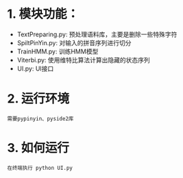 # 1. 模块功能：
  * TextPreparing.py: 预处理语料库，主要是删除一些特殊字符 
  * SpiltPinYin.py: 对输入的拼音序列进行切分 
  * TrainHMM.py: 训练HMM模型 
  * Viterbi.py: 使用维特比算法计算出隐藏的状态序列 
  * UI.py: UI接口 
# 2. 运行环境
    需要pypinyin、pyside2库
# 3. 如何运行
    在终端执行 python UI.py
